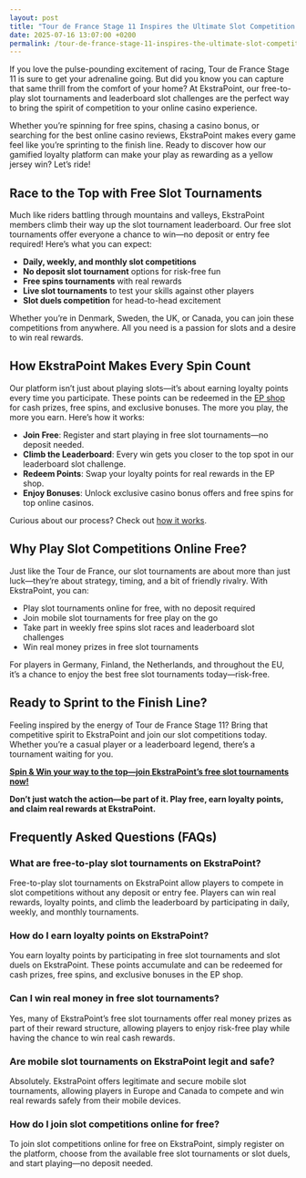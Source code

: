 ```yaml
---
layout: post
title: "Tour de France Stage 11 Inspires the Ultimate Slot Competition Ride"
date: 2025-07-16 13:07:00 +0200
permalink: /tour-de-france-stage-11-inspires-the-ultimate-slot-competition-ride/
---
```

If you love the pulse-pounding excitement of racing, Tour de France Stage 11 is sure to get your adrenaline going. But did you know you can capture that same thrill from the comfort of your home? At EkstraPoint, our free-to-play slot tournaments and leaderboard slot challenges are the perfect way to bring the spirit of competition to your online casino experience.

Whether you’re spinning for free spins, chasing a casino bonus, or searching for the best online casino reviews, EkstraPoint makes every game feel like you’re sprinting to the finish line. Ready to discover how our gamified loyalty platform can make your play as rewarding as a yellow jersey win? Let’s ride!

## Race to the Top with Free Slot Tournaments

Much like riders battling through mountains and valleys, EkstraPoint members climb their way up the slot tournament leaderboard. Our free slot tournaments offer everyone a chance to win—no deposit or entry fee required! Here’s what you can expect:

- **Daily, weekly, and monthly slot competitions**  
- **No deposit slot tournament** options for risk-free fun  
- **Free spins tournaments** with real rewards  
- **Live slot tournaments** to test your skills against other players  
- **Slot duels competition** for head-to-head excitement

Whether you’re in Denmark, Sweden, the UK, or Canada, you can join these competitions from anywhere. All you need is a passion for slots and a desire to win real rewards.

## How EkstraPoint Makes Every Spin Count

Our platform isn’t just about playing slots—it’s about earning loyalty points every time you participate. These points can be redeemed in the [EP shop](https://ekstrapoint.com/shop) for cash prizes, free spins, and exclusive bonuses. The more you play, the more you earn. Here’s how it works:

- **Join Free**: Register and start playing in free slot tournaments—no deposit needed.  
- **Climb the Leaderboard**: Every win gets you closer to the top spot in our leaderboard slot challenge.  
- **Redeem Points**: Swap your loyalty points for real rewards in the EP shop.  
- **Enjoy Bonuses**: Unlock exclusive casino bonus offers and free spins for top online casinos.

Curious about our process? Check out [how it works](https://ekstrapoint.com/how-it-works).

## Why Play Slot Competitions Online Free?

Just like the Tour de France, our slot tournaments are about more than just luck—they’re about strategy, timing, and a bit of friendly rivalry. With EkstraPoint, you can:

- Play slot tournaments online for free, with no deposit required  
- Join mobile slot tournaments for free play on the go  
- Take part in weekly free spins slot races and leaderboard slot challenges  
- Win real money prizes in free slot tournaments

For players in Germany, Finland, the Netherlands, and throughout the EU, it’s a chance to enjoy the best free slot tournaments today—risk-free.

## Ready to Sprint to the Finish Line?

Feeling inspired by the energy of Tour de France Stage 11? Bring that competitive spirit to EkstraPoint and join our slot competitions today. Whether you’re a casual player or a leaderboard legend, there’s a tournament waiting for you.

**[Spin & Win your way to the top—join EkstraPoint’s free slot tournaments now!](https://ekstrapoint.com/competitions)**

**Don’t just watch the action—be part of it. Play free, earn loyalty points, and claim real rewards at EkstraPoint.**

## Frequently Asked Questions (FAQs)

### What are free-to-play slot tournaments on EkstraPoint?

Free-to-play slot tournaments on EkstraPoint allow players to compete in slot competitions without any deposit or entry fee. Players can win real rewards, loyalty points, and climb the leaderboard by participating in daily, weekly, and monthly tournaments.

### How do I earn loyalty points on EkstraPoint?

You earn loyalty points by participating in free slot tournaments and slot duels on EkstraPoint. These points accumulate and can be redeemed for cash prizes, free spins, and exclusive bonuses in the EP shop.

### Can I win real money in free slot tournaments?

Yes, many of EkstraPoint’s free slot tournaments offer real money prizes as part of their reward structure, allowing players to enjoy risk-free play while having the chance to win real cash rewards.

### Are mobile slot tournaments on EkstraPoint legit and safe?

Absolutely. EkstraPoint offers legitimate and secure mobile slot tournaments, allowing players in Europe and Canada to compete and win real rewards safely from their mobile devices.

### How do I join slot competitions online for free?

To join slot competitions online for free on EkstraPoint, simply register on the platform, choose from the available free slot tournaments or slot duels, and start playing—no deposit needed.

<script type="application/ld+json">
{
  "@context": "https://schema.org",
  "@type": "BlogPosting",
  "headline": "Tour de France Stage 11 Inspires the Ultimate Slot Competition Ride",
  "description": "Experience the thrill of Tour de France Stage 11 with EkstraPoint's free-to-play slot tournaments and leaderboard challenges. Play free slots tournaments, earn loyalty points, and win real rewards across Europe and Canada.",
  "url": "https://ekstrapoint.com/competitions",
  "datePublished": "2024-06-01",
  "dateModified": "2024-06-01",
  "author": {
    "@type": "Person",
    "name": "EkstraPoint"
  },
  "publisher": {
    "@type": "Person",
    "name": "EkstraPoint"
  },
  "mainEntityOfPage": {
    "@type": "WebPage",
    "@id": "https://ekstrapoint.com/competitions"
  },
  "keywords": "casino bonus, no deposit bonus, free spins, online casino reviews, Ekstrapoint, free to play, free slot tournaments, free slots tournaments, slot competitions, online slot tournaments, free-to-play slot tournaments, slot tournament leaderboard, daily slot tournaments, weekly slot tournaments, monthly slot tournaments, no deposit slot tournament, live slot tournaments, social slot tournaments, free spins tournaments, slot duels competition, leaderboard slot challenge, free slot tournaments win real money, daily free spins tournament, multiplayer slot duels online, free casino slot competitions no entry fee, mobile slot tournaments free play, free slot leaderboard races, loyalty points, play-to-earn, slot tournaments, EP shop, live competitions, slot tournament cash prize pool, free spins leaderboard competition, real money free slot competitions, free slot competitions with prizes, play slots competition online free, free slot tournament leaderboard ranking, weekly free spins slot races, no deposit leaderboard slots challenge, free to enter slot tournament, what are free slot tournaments, how do slot tournaments work, can you win money in free slot tournaments, how to join slot competitions online, best free slot tournaments today, are mobile slot tournaments legit, what is a slot tournament leaderboard, how to get leaderboard points in slot competitions, do free slot tournaments have cash prizes, tips for winning online slot tournaments",
  "inLanguage": "en",
  "regionServed": [
    "Denmark",
    "Germany",
    "United Kingdom",
    "Netherlands",
    "Sweden",
    "Norway",
    "Finland",
    "Canada",
    "EU"
  ]
}
</script>

<script type="application/ld+json">
{
  "@context": "https://schema.org",
  "@type": "FAQPage",
  "mainEntity": [
    {
      "@type": "Question",
      "name": "What are free-to-play slot tournaments on EkstraPoint?",
      "acceptedAnswer": {
        "@type": "Answer",
        "text": "Free-to-play slot tournaments on EkstraPoint allow players to compete in slot competitions without any deposit or entry fee. Players can win real rewards, loyalty points, and climb the leaderboard by participating in daily, weekly, and monthly tournaments."
      }
    },
    {
      "@type": "Question",
      "name": "How do I earn loyalty points on EkstraPoint?",
      "acceptedAnswer": {
        "@type": "Answer",
        "text": "You earn loyalty points by participating in free slot tournaments and slot duels on EkstraPoint. These points accumulate and can be redeemed for cash prizes, free spins, and exclusive bonuses in the EP shop."
      }
    },
    {
      "@type": "Question",
      "name": "Can I win real money in free slot tournaments?",
      "acceptedAnswer": {
        "@type": "Answer",
        "text": "Yes, many of EkstraPoint’s free slot tournaments offer real money prizes as part of their reward structure, allowing players to enjoy risk-free play while having the chance to win real cash rewards."
      }
    },
    {
      "@type": "Question",
      "name": "Are mobile slot tournaments on EkstraPoint legit and safe?",
      "acceptedAnswer": {
        "@type": "Answer",
        "text": "Absolutely. EkstraPoint offers legitimate and secure mobile slot tournaments, allowing players in Europe and Canada to compete and win real rewards safely from their mobile devices."
      }
    },
    {
      "@type": "Question",
      "name": "How do I join slot competitions online for free?",
      "acceptedAnswer": {
        "@type": "Answer",
        "text": "To join slot competitions online for free on EkstraPoint, simply register on the platform, choose from the available free slot tournaments or slot duels, and start playing—no deposit needed."
      }
    }
  ]
}
</script>